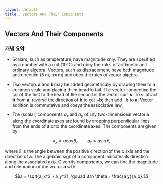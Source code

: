 ```yaml
---
layout: default
title : Vectors And Their Components
---
```


## Vectors And Their Components

### 개념 요약

- Scalars, such as temperature, have magnitude only. They are specified by a number with a unit (10°C) and obey the rules of arithmetic and ordinary algebra. Vectors, such as displacement, have both magnitude and direction (5 m, north) and obey the rules of vector algebra.

- Two vectors $\mathbf{a}$ and $\mathbf{b}$ may be added geometrically by drawing them to a common scale and placing them head to tail. The vector connecting the tail of the first to the head of the second is the vector sum $\mathbf{s}$. To subtract $\mathbf{b}$ from $\mathbf{a}$, reverse the direction of $\mathbf{b}$ to get $-\mathbf{b}$; then add $‒\mathbf{b}$ to $\mathbf{a}$. Vector addition is commutative and obeys the associative law.

- The (scalar) components $a_x$ and $a_y$ of any two-dimensional vector $\mathbf{a}$ along the coordinate axes are found by dropping perpendicular lines from the ends of $\mathbf{a}$ onto the coordinate axes. The components are given by

$$a_x = a \cos \theta, \qquad a_y = a \sin \theta,$$

where $\theta$ is the angle between the positive direction of the $x$ axis and the direction of $\mathbf{a}$. The algebraic sign of a component indicates its direction along the associated axis. Given its components, we can find the magnitude and orientation of the vector $\mathbf{a}$ with

$$a = \sqrt{a_x^2 + a_y^2}, \qquad \tan \theta = \frac{a_y}{a_x}.$$

<!--
- 벡터
    + 크기와 방향을 갖고 있는 양, 예시로는 변위 등이 있다.

- 스칼라
    + 크기만 갖고 있는 양, 예시로는 온도 등이 있다.

- 벡터의 요소
    + 2차원 벡터 $\mathbb{a}$가 있다고 하자. 그러면 $a_x = \lvert \mathbb{a} \rvert \cos \theta$이고, $a_y = \lvert \mathbb{a} \rvert \sin \theta$이다.
    + 벡터 $\mathbb{a}$의 크기 $\lvert \mathbb{a} \rvert$는 $\sqrt{(a_x)^2 + (a_y)^2}$이고, 벡터 $\mathbb{a}$와 $x$축 사이의 동경 $\theta$는 $\frac{a_y}{a_x}$이다.

### 예제



### 연습 문제
-->